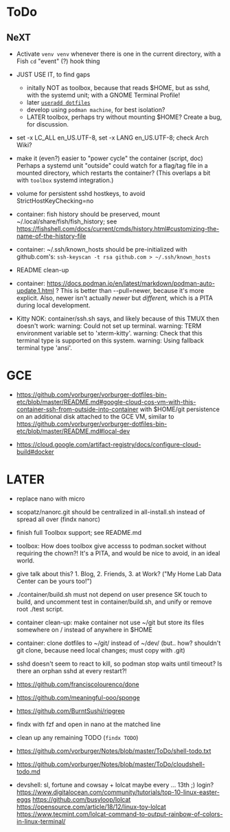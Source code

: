 # ToDo

## NeXT

- Activate `venv venv` whenever there is one in the current directory, with a Fish `cd` "event" (?) hook thing

- JUST USE IT, to find gaps
  * initally NOT as toolbox, because that reads $HOME, but as sshd, with the systemd unit; with a GNOME Terminal Profile!
  * later [`useradd dotfiles`](https://github.com/vorburger/vorburger-dotfiles-bin-etc#fedora-based-container-with-ssh)
  * develop using `podman machine`, for best isolation?
  * LATER toolbox, perhaps try without mounting $HOME? Create a bug, for discussion.

- set -x LC_ALL en_US.UTF-8, set -x LANG en_US.UTF-8; check Arch Wiki?

- make it (even?) easier to "power cycle" the container (script, doc)
  Perhaps a systemd unit "outside" could watch for a flag/tag file in a mounted directory,
  which restarts the container? (This overlaps a bit with `toolbox` systemd integration.)

- volume for persistent sshd hostkeys, to avoid StrictHostKeyChecking=no

- container: fish history should be preserved, mount ~/.local/share/fish/fish_history; see
  https://fishshell.com/docs/current/cmds/history.html#customizing-the-name-of-the-history-file

- container: ~/.ssh/known_hosts should be pre-initialized with github.com's:
  `ssh-keyscan -t rsa github.com > ~/.ssh/known_hosts`

- README clean-up

- container: https://docs.podman.io/en/latest/markdown/podman-auto-update.1.html ?
  This is better than --pull=newer, because it's more explicit. Also, newer isn't actually _newer_ but _different,_ which is a PITA during local development.

- Kitty NOK: container/ssh.sh says, and likely because of this TMUX then doesn't work:
    warning: Could not set up terminal.
    warning: TERM environment variable set to 'xterm-kitty'.
    warning: Check that this terminal type is supported on this system.
    warning: Using fallback terminal type 'ansi'.


# GCE

- https://github.com/vorburger/vorburger-dotfiles-bin-etc/blob/master/README.md#google-cloud-cos-vm-with-this-container-ssh-from-outside-into-container
  with $HOME/git persistence on an additional disk attached to the GCE VM,
  similar to https://github.com/vorburger/vorburger-dotfiles-bin-etc/blob/master/README.md#local-dev

- https://cloud.google.com/artifact-registry/docs/configure-cloud-build#docker


# LATER

- replace nano with micro
- scopatz/nanorc.git should be centralized in all-install.sh instead of spread all over (findx nanorc)

- finish full Toolbox support; see README.md
- toolbox: How does toolbox give accesss to podman.socket without requiring the chown?! It's a PITA, and would be nice to avoid, in an ideal world.

- give talk about this? 1. Blog,  2. Friends,  3. at Work? ("My Home Lab Data Center can be yours too!")
- ./container/build.sh must not depend on user presence SK touch to build,
  and uncomment test in container/build.sh, and unify or remove root ./test script.

- container clean-up: make container not use ~/git but store its files somewhere on / instead of anywhere in $HOME
- container: clone dotfiles to ~/git/ instead of ~/dev/ (but.. how? shouldn't git clone, because need local changes; must copy with .git)

- sshd doesn't seem to react to kill, so podman stop waits until timeout?
  Is there an orphan sshd at every restart?!

- https://github.com/franciscolourenco/done

- https://github.com/meaningful-ooo/sponge

- https://github.com/BurntSushi/ripgrep

- findx with fzf and open in nano at the matched line

- clean up any remaining TODO (`findx TODO`)

- https://github.com/vorburger/Notes/blob/master/ToDo/shell-todo.txt

- https://github.com/vorburger/Notes/blob/master/ToDo/cloudshell-todo.md

- devshell: sl, fortune and cowsay + lolcat
  maybe every ... 13th ;) login?
  https://www.digitalocean.com/community/tutorials/top-10-linux-easter-eggs
  https://github.com/busyloop/lolcat
  https://opensource.com/article/18/12/linux-toy-lolcat
  https://www.tecmint.com/lolcat-command-to-output-rainbow-of-colors-in-linux-terminal/
